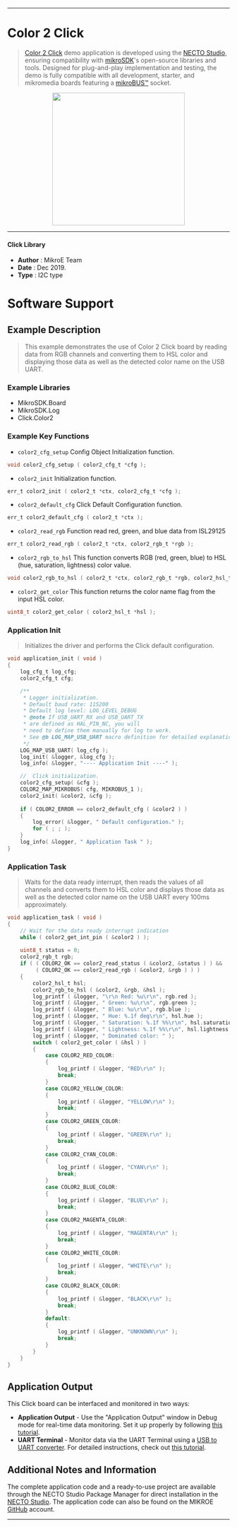 
---
# Color 2 Click

> [Color 2 Click](https://www.mikroe.com/?pid_product=MIKROE-1988) demo application is developed using
the [NECTO Studio](https://www.mikroe.com/necto), ensuring compatibility with [mikroSDK](https://www.mikroe.com/mikrosdk)'s
open-source libraries and tools. Designed for plug-and-play implementation and testing, the demo is fully compatible with
all development, starter, and mikromedia boards featuring a [mikroBUS&trade;](https://www.mikroe.com/mikrobus) socket.

<p align="center">
  <img src="https://www.mikroe.com/?pid_product=MIKROE-1988&image=1" height=300px>
</p>

---

#### Click Library

- **Author**        : MikroE Team
- **Date**          : Dec 2019.
- **Type**          : I2C type

# Software Support

## Example Description

> This example demonstrates the use of Color 2 Click board by reading data
from RGB channels and converting them to HSL color and displaying those data as 
well as the detected color name on the USB UART.

### Example Libraries

- MikroSDK.Board
- MikroSDK.Log
- Click.Color2

### Example Key Functions

- `color2_cfg_setup` Config Object Initialization function.
```c
void color2_cfg_setup ( color2_cfg_t *cfg ); 
```

- `color2_init` Initialization function.
```c
err_t color2_init ( color2_t *ctx, color2_cfg_t *cfg );
```

- `color2_default_cfg` Click Default Configuration function.
```c
err_t color2_default_cfg ( color2_t *ctx );
```

- `color2_read_rgb` Function read red, green, and blue data from ISL29125
```c
err_t color2_read_rgb ( color2_t *ctx, color2_rgb_t *rgb );
```

- `color2_rgb_to_hsl` This function converts RGB (red, green, blue) to HSL (hue, saturation, lightness) color value.
```c
void color2_rgb_to_hsl ( color2_t *ctx, color2_rgb_t *rgb, color2_hsl_t *hsl );
```

- `color2_get_color` This function returns the color name flag from the input HSL color.
```c
uint8_t color2_get_color ( color2_hsl_t *hsl );
```

### Application Init

> Initializes the driver and performs the Click default configuration.

```c
void application_init ( void )
{
    log_cfg_t log_cfg;
    color2_cfg_t cfg;

    /** 
     * Logger initialization.
     * Default baud rate: 115200
     * Default log level: LOG_LEVEL_DEBUG
     * @note If USB_UART_RX and USB_UART_TX 
     * are defined as HAL_PIN_NC, you will 
     * need to define them manually for log to work. 
     * See @b LOG_MAP_USB_UART macro definition for detailed explanation.
     */
    LOG_MAP_USB_UART( log_cfg );
    log_init( &logger, &log_cfg );
    log_info( &logger, "---- Application Init ----" );

    //  Click initialization.
    color2_cfg_setup( &cfg );
    COLOR2_MAP_MIKROBUS( cfg, MIKROBUS_1 );
    color2_init( &color2, &cfg );
    
    if ( COLOR2_ERROR == color2_default_cfg ( &color2 ) )
    {
        log_error( &logger, " Default configuration." );
        for ( ; ; );
    }
    log_info( &logger, " Application Task " );
}
```

### Application Task

> Waits for the data ready interrupt, then reads the values of all channels and converts
them to HSL color and displays those data as well as the detected color name on the USB UART
every 100ms approximately.

```c
void application_task ( void )
{
    // Wait for the data ready interrupt indication
    while ( color2_get_int_pin ( &color2 ) );
    
    uint8_t status = 0;
    color2_rgb_t rgb;
    if ( ( COLOR2_OK == color2_read_status ( &color2, &status ) ) && 
         ( COLOR2_OK == color2_read_rgb ( &color2, &rgb ) ) )
    {
        color2_hsl_t hsl;
        color2_rgb_to_hsl ( &color2, &rgb, &hsl );
        log_printf ( &logger, "\r\n Red: %u\r\n", rgb.red );
        log_printf ( &logger, " Green: %u\r\n", rgb.green );
        log_printf ( &logger, " Blue: %u\r\n", rgb.blue );
        log_printf ( &logger, " Hue: %.1f deg\r\n", hsl.hue );
        log_printf ( &logger, " Saturation: %.1f %%\r\n", hsl.saturation );
        log_printf ( &logger, " Lightness: %.1f %%\r\n", hsl.lightness );
        log_printf ( &logger, " Dominated color: " );
        switch ( color2_get_color ( &hsl ) )
        {
            case COLOR2_RED_COLOR:
            {
                log_printf ( &logger, "RED\r\n" );
                break;
            }
            case COLOR2_YELLOW_COLOR:
            {
                log_printf ( &logger, "YELLOW\r\n" );
                break;
            }
            case COLOR2_GREEN_COLOR:
            {
                log_printf ( &logger, "GREEN\r\n" );
                break;
            }
            case COLOR2_CYAN_COLOR:
            {
                log_printf ( &logger, "CYAN\r\n" );
                break;
            }
            case COLOR2_BLUE_COLOR:
            {
                log_printf ( &logger, "BLUE\r\n" );
                break;
            }
            case COLOR2_MAGENTA_COLOR:
            {
                log_printf ( &logger, "MAGENTA\r\n" );
                break;
            }
            case COLOR2_WHITE_COLOR:
            {
                log_printf ( &logger, "WHITE\r\n" );
                break;
            }
            case COLOR2_BLACK_COLOR:
            {
                log_printf ( &logger, "BLACK\r\n" );
                break;
            }
            default:
            {
                log_printf ( &logger, "UNKNOWN\r\n" );
                break;
            }
        }
    }
}
```

## Application Output

This Click board can be interfaced and monitored in two ways:
- **Application Output** - Use the "Application Output" window in Debug mode for real-time data monitoring.
Set it up properly by following [this tutorial](https://www.youtube.com/watch?v=ta5yyk1Woy4).
- **UART Terminal** - Monitor data via the UART Terminal using
a [USB to UART converter](https://www.mikroe.com/click/interface/usb?interface*=uart,uart). For detailed instructions,
check out [this tutorial](https://help.mikroe.com/necto/v2/Getting%20Started/Tools/UARTTerminalTool).

## Additional Notes and Information

The complete application code and a ready-to-use project are available through the NECTO Studio Package Manager for 
direct installation in the [NECTO Studio](https://www.mikroe.com/necto). The application code can also be found on
the MIKROE [GitHub](https://github.com/MikroElektronika/mikrosdk_click_v2) account.

---
